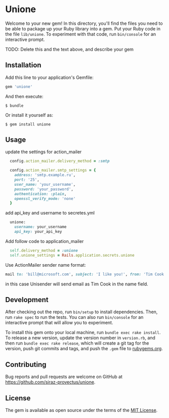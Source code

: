 # Unione

Welcome to your new gem! In this directory, you'll find the files you need to be able to package up your Ruby library into a gem. Put your Ruby code in the file `lib/unione`. To experiment with that code, run `bin/console` for an interactive prompt.

TODO: Delete this and the text above, and describe your gem

## Installation

Add this line to your application's Gemfile:

```ruby
gem 'unione'
```

And then execute:

    $ bundle

Or install it yourself as:

    $ gem install unione

## Usage

update the settings for action_mailer

```ruby
  config.action_mailer.delivery_method = :smtp

  config.action_mailer.smtp_settings = {
    address: 'smtp.example.ru',
    port: '25',
    user_name: 'your_username',
    password: 'your_password',
    authentication: :plain,
    openssl_verify_mode: 'none'
  }
```

add api_key and username to secretes.yml

```ruby
  unione:
    username: your_username
    api_key: your_api_key
```

Add follow code to application_mailer

```ruby
  self.delivery_method = :unione
  self.unione_settings = Rails.application.secrets.unione
```

Use ActionMailer sender name format:

```ruby
mail to: 'bill@microsoft.com', subject: 'I like you!', from: 'Tim Cook <tim@apple.com>'
```

in this case Unisender will send email as Tim Cook in the name field.

## Development

After checking out the repo, run `bin/setup` to install dependencies. Then, run `rake spec` to run the tests. You can also run `bin/console` for an interactive prompt that will allow you to experiment.

To install this gem onto your local machine, run `bundle exec rake install`. To release a new version, update the version number in `version.rb`, and then run `bundle exec rake release`, which will create a git tag for the version, push git commits and tags, and push the `.gem` file to [rubygems.org](https://rubygems.org).

## Contributing

Bug reports and pull requests are welcome on GitHub at https://github.com/siraz-provectus/unione.

## License

The gem is available as open source under the terms of the [MIT License](https://opensource.org/licenses/MIT).
